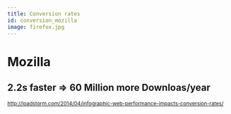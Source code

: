 ```yaml
---
title: Conversion rates
id: conversion_mozilla
image: firefox.jpg
---
```


# Mozilla

## 2.2s faster => 60 Million more Downloas/year  

<small class="source"><http://loadstorm.com/2014/04/infographic-web-performance-impacts-conversion-rates/></small>